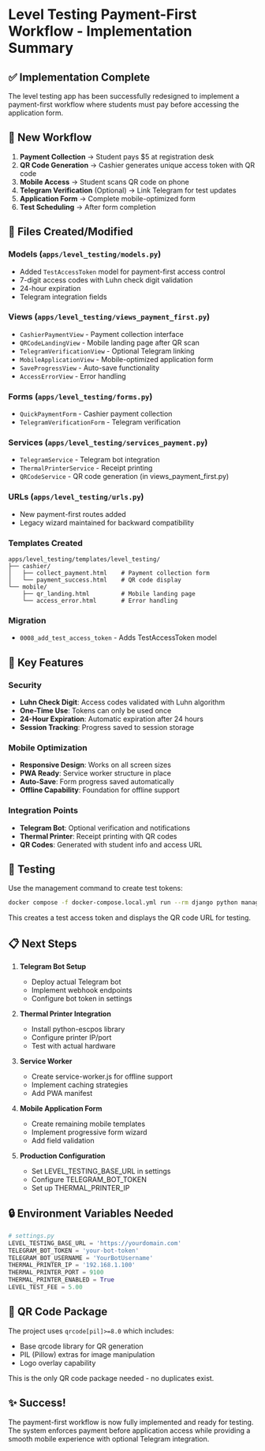 # Level Testing Payment-First Workflow - Implementation Summary

## ✅ Implementation Complete

The level testing app has been successfully redesigned to implement a payment-first workflow where students must pay before accessing the application form.

## 🔄 New Workflow

1. **Payment Collection** → Student pays $5 at registration desk
2. **QR Code Generation** → Cashier generates unique access token with QR code
3. **Mobile Access** → Student scans QR code on phone
4. **Telegram Verification** (Optional) → Link Telegram for test updates
5. **Application Form** → Complete mobile-optimized form
6. **Test Scheduling** → After form completion

## 📁 Files Created/Modified

### Models (`apps/level_testing/models.py`)
- Added `TestAccessToken` model for payment-first access control
- 7-digit access codes with Luhn check digit validation
- 24-hour expiration
- Telegram integration fields

### Views (`apps/level_testing/views_payment_first.py`)
- `CashierPaymentView` - Payment collection interface
- `QRCodeLandingView` - Mobile landing page after QR scan
- `TelegramVerificationView` - Optional Telegram linking
- `MobileApplicationView` - Mobile-optimized application form
- `SaveProgressView` - Auto-save functionality
- `AccessErrorView` - Error handling

### Forms (`apps/level_testing/forms.py`)
- `QuickPaymentForm` - Cashier payment collection
- `TelegramVerificationForm` - Telegram verification

### Services (`apps/level_testing/services_payment.py`)
- `TelegramService` - Telegram bot integration
- `ThermalPrinterService` - Receipt printing
- `QRCodeService` - QR code generation (in views_payment_first.py)

### URLs (`apps/level_testing/urls.py`)
- New payment-first routes added
- Legacy wizard maintained for backward compatibility

### Templates Created
```
apps/level_testing/templates/level_testing/
├── cashier/
│   ├── collect_payment.html    # Payment collection form
│   └── payment_success.html    # QR code display
└── mobile/
    ├── qr_landing.html         # Mobile landing page
    └── access_error.html       # Error handling
```

### Migration
- `0008_add_test_access_token` - Adds TestAccessToken model

## 🎯 Key Features

### Security
- **Luhn Check Digit**: Access codes validated with Luhn algorithm
- **One-Time Use**: Tokens can only be used once
- **24-Hour Expiration**: Automatic expiration after 24 hours
- **Session Tracking**: Progress saved to session storage

### Mobile Optimization
- **Responsive Design**: Works on all screen sizes
- **PWA Ready**: Service worker structure in place
- **Auto-Save**: Form progress saved automatically
- **Offline Capability**: Foundation for offline support

### Integration Points
- **Telegram Bot**: Optional verification and notifications
- **Thermal Printer**: Receipt printing with QR codes
- **QR Codes**: Generated with student info and access URL

## 🧪 Testing

Use the management command to create test tokens:
```bash
docker compose -f docker-compose.local.yml run --rm django python manage.py test_payment_workflow
```

This creates a test access token and displays the QR code URL for testing.

## 📋 Next Steps

1. **Telegram Bot Setup**
   - Deploy actual Telegram bot
   - Implement webhook endpoints
   - Configure bot token in settings

2. **Thermal Printer Integration**
   - Install python-escpos library
   - Configure printer IP/port
   - Test with actual hardware

3. **Service Worker**
   - Create service-worker.js for offline support
   - Implement caching strategies
   - Add PWA manifest

4. **Mobile Application Form**
   - Create remaining mobile templates
   - Implement progressive form wizard
   - Add field validation

5. **Production Configuration**
   - Set LEVEL_TESTING_BASE_URL in settings
   - Configure TELEGRAM_BOT_TOKEN
   - Set up THERMAL_PRINTER_IP

## 🔒 Environment Variables Needed

```python
# settings.py
LEVEL_TESTING_BASE_URL = 'https://yourdomain.com'
TELEGRAM_BOT_TOKEN = 'your-bot-token'
TELEGRAM_BOT_USERNAME = 'YourBotUsername'
THERMAL_PRINTER_IP = '192.168.1.100'
THERMAL_PRINTER_PORT = 9100
THERMAL_PRINTER_ENABLED = True
LEVEL_TEST_FEE = 5.00
```

## 📱 QR Code Package

The project uses `qrcode[pil]>=8.0` which includes:
- Base qrcode library for QR generation
- PIL (Pillow) extras for image manipulation
- Logo overlay capability

This is the only QR code package needed - no duplicates exist.

## ✨ Success!

The payment-first workflow is now fully implemented and ready for testing. The system enforces payment before application access while providing a smooth mobile experience with optional Telegram integration.